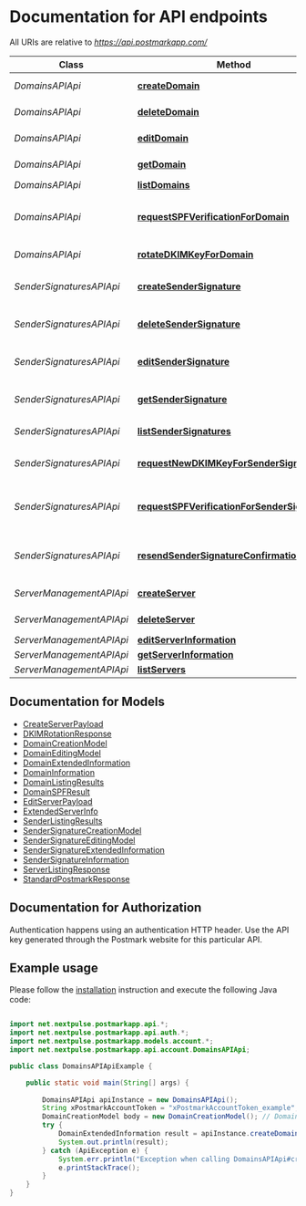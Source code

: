# Documentation for API endpoints

All URIs are relative to *https://api.postmarkapp.com/*

Class | Method | HTTP request | Description
------------ | ------------- | ------------- | -------------
*DomainsAPIApi* | [**createDomain**](docs/DomainsAPIApi.md#createDomain) | **POST** /domains | Create a Domain
*DomainsAPIApi* | [**deleteDomain**](docs/DomainsAPIApi.md#deleteDomain) | **DELETE** /domains/{domainid} | Delete a Domain
*DomainsAPIApi* | [**editDomain**](docs/DomainsAPIApi.md#editDomain) | **PUT** /domains/{domainid} | Update a Domain
*DomainsAPIApi* | [**getDomain**](docs/DomainsAPIApi.md#getDomain) | **GET** /domains/{domainid} | Get a Domain
*DomainsAPIApi* | [**listDomains**](docs/DomainsAPIApi.md#listDomains) | **GET** /domains | List Domains
*DomainsAPIApi* | [**requestSPFVerificationForDomain**](docs/DomainsAPIApi.md#requestSPFVerificationForDomain) | **POST** /domains/{domainid}/verifyspf | Request DNS Verification for SPF
*DomainsAPIApi* | [**rotateDKIMKeyForDomain**](docs/DomainsAPIApi.md#rotateDKIMKeyForDomain) | **POST** /domains/{domainid}/rotatedkim | Rotate DKIM Key
*SenderSignaturesAPIApi* | [**createSenderSignature**](docs/SenderSignaturesAPIApi.md#createSenderSignature) | **POST** /senders | Create a Sender Signature
*SenderSignaturesAPIApi* | [**deleteSenderSignature**](docs/SenderSignaturesAPIApi.md#deleteSenderSignature) | **DELETE** /senders/{signatureid} | Delete a Sender Signature
*SenderSignaturesAPIApi* | [**editSenderSignature**](docs/SenderSignaturesAPIApi.md#editSenderSignature) | **PUT** /senders/{signatureid} | Update a Sender Signature
*SenderSignaturesAPIApi* | [**getSenderSignature**](docs/SenderSignaturesAPIApi.md#getSenderSignature) | **GET** /senders/{signatureid} | Get a Sender Signature
*SenderSignaturesAPIApi* | [**listSenderSignatures**](docs/SenderSignaturesAPIApi.md#listSenderSignatures) | **GET** /senders | List Sender Signatures
*SenderSignaturesAPIApi* | [**requestNewDKIMKeyForSenderSignature**](docs/SenderSignaturesAPIApi.md#requestNewDKIMKeyForSenderSignature) | **POST** /senders/{signatureid}/requestnewdkim | Request a new DKIM Key
*SenderSignaturesAPIApi* | [**requestSPFVerificationForSenderSignature**](docs/SenderSignaturesAPIApi.md#requestSPFVerificationForSenderSignature) | **POST** /senders/{signatureid}/verifyspf | Request DNS Verification for SPF
*SenderSignaturesAPIApi* | [**resendSenderSignatureConfirmationEmail**](docs/SenderSignaturesAPIApi.md#resendSenderSignatureConfirmationEmail) | **POST** /senders/{signatureid}/resend | Resend Signature Confirmation Email
*ServerManagementAPIApi* | [**createServer**](docs/ServerManagementAPIApi.md#createServer) | **POST** /servers | Create a Server
*ServerManagementAPIApi* | [**deleteServer**](docs/ServerManagementAPIApi.md#deleteServer) | **DELETE** /servers/{serverid} | Delete a Server
*ServerManagementAPIApi* | [**editServerInformation**](docs/ServerManagementAPIApi.md#editServerInformation) | **PUT** /servers/{serverid} | Edit a Server
*ServerManagementAPIApi* | [**getServerInformation**](docs/ServerManagementAPIApi.md#getServerInformation) | **GET** /servers/{serverid} | Get a Server
*ServerManagementAPIApi* | [**listServers**](docs/ServerManagementAPIApi.md#listServers) | **GET** /servers | List servers


## Documentation for Models

 - [CreateServerPayload](docs/CreateServerPayload.md)
 - [DKIMRotationResponse](docs/DKIMRotationResponse.md)
 - [DomainCreationModel](docs/DomainCreationModel.md)
 - [DomainEditingModel](docs/DomainEditingModel.md)
 - [DomainExtendedInformation](docs/DomainExtendedInformation.md)
 - [DomainInformation](docs/DomainInformation.md)
 - [DomainListingResults](docs/DomainListingResults.md)
 - [DomainSPFResult](docs/DomainSPFResult.md)
 - [EditServerPayload](docs/EditServerPayload.md)
 - [ExtendedServerInfo](docs/ExtendedServerInfo.md)
 - [SenderListingResults](docs/SenderListingResults.md)
 - [SenderSignatureCreationModel](docs/SenderSignatureCreationModel.md)
 - [SenderSignatureEditingModel](docs/SenderSignatureEditingModel.md)
 - [SenderSignatureExtendedInformation](docs/SenderSignatureExtendedInformation.md)
 - [SenderSignatureInformation](docs/SenderSignatureInformation.md)
 - [ServerListingResponse](docs/ServerListingResponse.md)
 - [StandardPostmarkResponse](docs/StandardPostmarkResponse.md)


## Documentation for Authorization

Authentication happens using an authentication HTTP header. Use the API key generated through the Postmark website for this particular API.

## Example usage

Please follow the [installation](#installation) instruction and execute the following Java code:

```java

import net.nextpulse.postmarkapp.api.*;
import net.nextpulse.postmarkapp.api.auth.*;
import net.nextpulse.postmarkapp.models.account.*;
import net.nextpulse.postmarkapp.api.account.DomainsAPIApi;

public class DomainsAPIApiExample {

    public static void main(String[] args) {
        
        DomainsAPIApi apiInstance = new DomainsAPIApi();
        String xPostmarkAccountToken = "xPostmarkAccountToken_example"; // String | The token associated with the Account on which this request will operate.
        DomainCreationModel body = new DomainCreationModel(); // DomainCreationModel | 
        try {
            DomainExtendedInformation result = apiInstance.createDomain(xPostmarkAccountToken, body);
            System.out.println(result);
        } catch (ApiException e) {
            System.err.println("Exception when calling DomainsAPIApi#createDomain");
            e.printStackTrace();
        }
    }
}

```